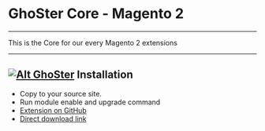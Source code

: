 
# GhoSter Core - Magento 2

---

This is the Core for our every Magento 2 extensions

---
## [![Alt GhoSter](http://thinghost.info/wp-content/uploads/2015/12/ghoster.png "thinghost.info")](http://thinghost.info) Installation


- Copy to your source site.
- Run module enable and upgrade command
- [Extension on GitHub](https://github.com/tuyennn/GhoSter_Core)
- [Direct download link](https://github.com/tuyennn/GhoSter_Core/tarball/master)
